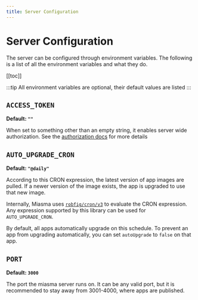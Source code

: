 ```yaml
---
title: Server Configuration
---
```


# Server Configuration

The server can be configured through environment variables. The following is a list of all the environment variables and what they do.

[[toc]]

:::tip
All environment variables are optional, their default values are listed
:::

## `ACCESS_TOKEN`

**Default: `""`**

When set to something other than an empty string, it enables server wide authorization. See the [authorization docs](/authorization) for more details

## `AUTO_UPGRADE_CRON`

**Default: `"@daily"`**

According to this CRON expression, the latest version of app images are pulled. If a newer version of the image exists, the app is upgraded to use that new image.

Internally, Miasma uses [`robfig/cron/v3`](https://pkg.go.dev/github.com/robfig/cron) to evaluate the CRON expression. Any expression supported by this library can be used for `AUTO_UPGRADE_CRON`.

By default, all apps automatically upgrade on this schedule. To prevent an app from upgrading automatically, you can set `autoUpgrade` to `false` on that app.

## `PORT`

**Default: `3000`**

The port the miasma server runs on. It can be any valid port, but it is recommended to stay away from 3001-4000, where apps are published.

